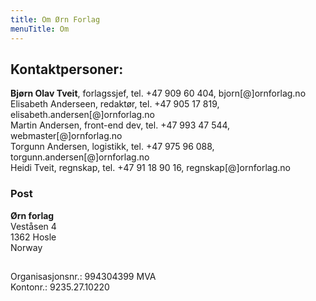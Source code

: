 ```yaml
---
title: Om Ørn Forlag
menuTitle: Om
---
```



## Kontaktpersoner:
**Bjørn Olav Tveit**, forlagssjef, tel. +47 909 60 404, bjorn[@]ornforlag.no  
Elisabeth Anderseen, redaktør, tel. +47 905 17 819, elisabeth.andersen[@]ornforlag.no  
Martin Andersen, front-end dev, tel. +47 993 47 544, webmaster[@]ornforlag.no  
Torgunn Andersen, logistikk, tel. +47 975 96 088, torgunn.andersen[@]ornforlag.no  
Heidi Tveit, regnskap, tel. +47 91 18 90 16, regnskap[@]ornforlag.no  
 
### Post
**Ørn forlag**  
Veståsen 4  
1362 Hosle  
Norway  
##
Organisasjonsnr.: 994304399 MVA  
Kontonr.: 9235.27.10220
